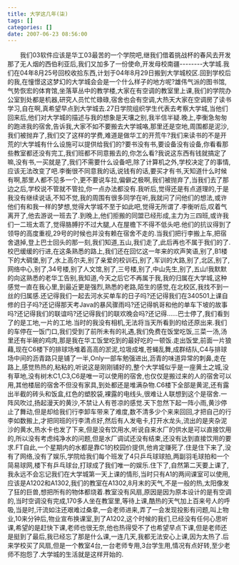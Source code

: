 ```yaml
---
title: 大学这几年(柒)
tags: []
categories: []
date: 2007-06-23 08:56:00 
---
```



&emsp;&emsp;我们03软件应该是华工03最苦的一个学院吧,继我们借着挑战杯的春风去开发那了无人烟的西伯利亚后,我们又加多了一份使命,开发母校南疆--------大学城.我们在04年8月25号回校收拾东西,计划于04年8月29日搬到大学城校区.回到学校后的我,在憧憬这这梦幻的大学城会会是一个什么样子的地方呢?雄伟气派的图书馆,气势恢宏的体育馆,坐落草丛中的教学楼,大家在有空调的教室里上课,我们的学院办公室到处都是机器,研究人员忙忙碌碌,宿舍也会有空调,大热天大家在空调房了读书学习,自在啊,真希望早点到大学城去.27日学院组织学生代表去考察大学城,当他们回来后,他们对大学城的描述与我的想象是天壤之别,我半信半疑.晚上,李衡急匆匆的跑进我的宿舍,告诉我,大家不如不要搬去大学城咯,那里还是空地,周围都是泥沙,我们被抛弃了,我们交了这样的学费,难道是做华工的开荒牛?我们来读书的不是开荒的!大学城有什么设施可以提供给我们的?要书没有书,要设备没有设备,你看看那些教室都还没有完工,我们班都不同意搬去的,你怎么看?我说这东西有钱就搞定了嘛,没有书,一买就是了,我们不需要什么设备吧,除了计算机之外,学校决定了的事情,应该无法改变了吧.李衡很不同意我的话,说钱有的话,要买才有书,天知道什么时候有啊,那里人都不见多一个,更不要说车拉,偏僻之极啊,我们被抛弃了,当我们去了那边之后,学校说不管就不管拉,你一点办法都没有.我听后,觉得还是有点道理的,于是我没有继续说话,不知不觉,我的周围有很多同学在听,我就问了问他们的想法,或许他们有和我一样的梦想,觉得大学城不至于如此吧,觉得无所谓了.李衡听后,叹着气离开了,他去游说一班去了.到晚上,他们拒搬的同盟已经形成,主力为三四班,或许我们一二班太乖了,觉得胳膊拧不过大腿,人在屋檐下不得不低头吧.他们的抗议得到了领导的高度重视,29号的时候也并没有赖在宿舍不走的.当我们把行李搬上车,把宿舍退掉,登上巴士回头的那一刻,我们知道,五山,我们走了,此后再也不属于我们的了.校巴缓缓的行进,在这条熟悉的路上,我们还在回忆这一年来的欢声笑语,别了,B1楼下的大碉堡,别了,水上高尔夫,别了亲爱的校训石,别了,军训的大路,别了,北区,别了,网络中心,别了,34号楼,别了人文馆,别了,三号楼,别了,中山先生,别了,五山!我默默的向这熟悉的老华工告别,我知道,今天之后它不再属于我,我的归属在大学城,这种感觉一直在我心里,到最近更是强烈,熟悉的老路,陌生的感觉,在北校区,我找不到一丝的归属感.还记得我们一起去河水买单车的日子吗?还记得我们在340501上课自修的日子吗?还记得那天考Java的暴风骤雨吗?还记得帆哥和他的单车下坡的故事吗?还记得我们的联谊吗?还记得我们的联欢晚会吗?还记得......巴士停了,我们看到了的是工地,一片的工地.当时的我没有相机,无法将当天所看到的给还原出来.我们的车停在一饭门口,我们受到了前所未有的礼遇,我们免费在饭堂吃饭,三菜一汤,汤里还有半碗的鸡肉,那是我在华工饭堂吃到的最好吃的一顿饭.走出饭堂,前面一片狼藉,现在C6楼下的排球场堆着高高的淤泥,垃圾成堆,苍蝇乱舞,成群结队,C4与排球场中间的沥青路只是铺了一半,Only一部车勉强进出,沥青的味道异常的刺鼻,走在路上,感觉热热的,粘粘的,听说这是刚刚铺好的,整个大学城似乎是一座黄土之城,没有草地,没有树木C1,C3,C6是唯一可以使用的宿舍,也仅仅是搬过来的人的宿舍可以用,其他楼层的宿舍不但没有家具,到处都还是堆满杂物.C6楼下全部是黄泥,还有露出半截的砖头和饭盒,红色的塑胶袋,裸露的电线头,很难让人联想到这个是宿舍.一阵风吹过,扬起漫天的黄沙,不禁让人有苍凉的感觉.天下忽然下起一阵小雨,黄沙停止了舞动,但是却给我们行李卸车带来了难度,数不清多少个来来回回,才把自己的行李如数搬上,才把同班的行李清点好,然后有人发电卡,打开水龙头,流出的是夹杂泥沙的黄水,热水卡也发了下来,但是没有饮用水,听说自来水厂的供水是可以直接饮用的,所以没有考虑纯净水的问题,但是水厂调试还没有结束,还没有达到直接饮用的要求.FT自此,一个星期内的水都是靠C1的校园价提供,他肯定赚死了.住是住下来了,没有了网络,没有了娱乐,学院给我们每个班发了4只乒乓球球拍,两副羽毛球拍和一个简易球网,楼下有乒乓球台,打球成了我们唯一的娱乐.住下了,自然第二天要上课了,我永远不会忘记我们在大学城第一天上课的情形,当时只有A1的两间课室可以使用,应该是A1202和A1302,我们的教室在A1302,8月末的天气,不是一般的热,太阳像发了狂的巨兽,想把所有的物体都烧着.教室没有风扇,原因是因为原本设计的是有空调的,当时空调没有完成,170多人坐在教室里,等待上课,酷热的天气加上百来号人的呼吸,当是时,汗流如注还艰难过桑拿,一会老师进来,弄了一会发现投影有问题,叫上物业,10来分钟后,物业宣布换课室,到了A1202,这个时候的我们,已经没有任何心思听课,希望的是赶快下课,老师也很无奈,他也热得受不了也希望早点下课,但是老师还是挺到了最后,我已经忘了那是什么课,一连几天,我都无法安心上课,因为太热了.后来学校买了风扇,但是一个教室4台,一台老师专用,3台学生用,情况有点好转,至少老师不抱怨了.大学城的生活就是这样开始的.